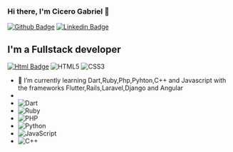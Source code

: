 ### Hi there, I'm Cicero Gabriel 👋

[![Github Badge](https://img.shields.io/badge/-Github-000?style=flat-square&logo=Github&logoColor=white&link=https://github.com/gabrielcicero45)](https://github.com/gabrielcicero45)
[![Linkedin Badge](https://img.shields.io/badge/-LinkedIn-blue?style=flat-square&logo=Linkedin&logoColor=white&link=https://www.linkedin.com/in/cicero-medeiros-6a6b56172/)](https://www.linkedin.com/in/cicero-medeiros-6a6b56172/)

## I'm a Fullstack developer
[![Html Badge](https://img.shields.io/badge/html5-%23E34F26.svg?&style=for-the-badge&logo=html5&logoColor=white)]()
<img alt="HTML5" src="https://img.shields.io/badge/html5-%23E34F26.svg?&style=for-the-badge&logo=html5&logoColor=white"/>
<img alt="CSS3" src="https://img.shields.io/badge/css3-%231572B6.svg?&style=for-the-badge&logo=css3&logoColor=white"/>


- 🌱 I’m currently learning Dart,Ruby,Php,Pyhton,C++ and Javascript with the frameworks Flutter,Rails,Laravel,Django and Angular
- 
- <img alt="Dart" src="https://img.shields.io/badge/dart-%230175C2.svg?&style=for-the-badge&logo=dart&logoColor=white"/>
- <img alt="Ruby" src="https://img.shields.io/badge/ruby-%23CC342D.svg?&style=for-the-badge&logo=ruby&logoColor=white"/>
- <img alt="PHP" src="https://img.shields.io/badge/php-%23777BB4.svg?&style=for-the-badge&logo=php&logoColor=white"/>
- <img alt="Python" src="https://img.shields.io/badge/python-%2314354C.svg?&style=for-the-badge&logo=python&logoColor=white"/>
- <img alt="JavaScript" src="https://img.shields.io/badge/javascript-%23323330.svg?&style=for-the-badge&logo=javascript&logoColor=%23F7DF1E"/>
- <img alt="C++" src="https://img.shields.io/badge/c++-%2300599C.svg?&style=for-the-badge&logo=c%2B%2B&ogoColor=white"/>

